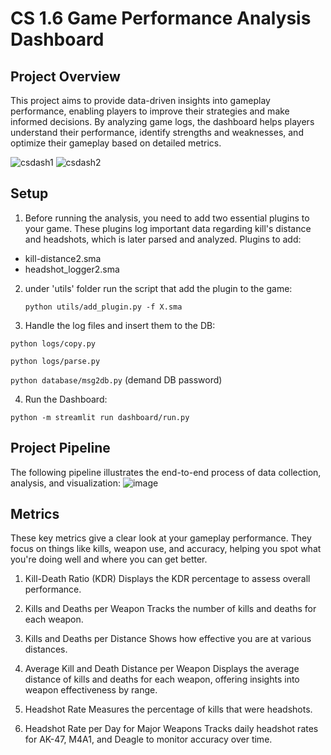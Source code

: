 # CS 1.6 Game Performance Analysis Dashboard

## Project Overview

This project aims to provide data-driven insights into gameplay performance, enabling players to improve their strategies and make informed decisions. By analyzing game logs, the dashboard helps players understand their performance, identify strengths and weaknesses, and optimize their gameplay based on detailed metrics.

![csdash1](https://github.com/user-attachments/assets/7f514f19-d0cc-4a2a-b15f-d3c71956c7e7)
![csdash2](https://github.com/user-attachments/assets/aa595f33-88d4-4da4-a749-2bfee46847bd)

## Setup
1. Before running the analysis, you need to add two essential plugins to your game. These plugins log important data regarding kill's distance and headshots, which is later parsed and analyzed.
Plugins to add:
 - kill-distance2.sma
 - headshot_logger2.sma
   
2. under 'utils' folder run the script that add the plugin to the game:
   
   ```python utils/add_plugin.py -f X.sma```
   
4. Handle the log files and insert them to the DB:

  ```python logs/copy.py```

  ```python logs/parse.py```

  ```python database/msg2db.py``` (demand DB password)


4. Run the Dashboard:
   
```python -m streamlit run dashboard/run.py```



## Project Pipeline

The following pipeline illustrates the end-to-end process of data collection, analysis, and visualization:
![image](https://github.com/user-attachments/assets/5053024c-cf24-4162-b125-3251d119afb2)

## Metrics

These key metrics give a clear look at your gameplay performance. They focus on things like kills, weapon use, and accuracy, helping you spot what you're doing well and where you can get better.

1. Kill-Death Ratio (KDR)
Displays the KDR percentage to assess overall performance.

2. Kills and Deaths per Weapon
Tracks the number of kills and deaths for each weapon.

3. Kills and Deaths per Distance
Shows how effective you are at various distances.

4. Average Kill and Death Distance per Weapon
Displays the average distance of kills and deaths for each weapon, offering insights into weapon effectiveness by range.

5. Headshot Rate
Measures the percentage of kills that were headshots.

6. Headshot Rate per Day for Major Weapons
Tracks daily headshot rates for AK-47, M4A1, and Deagle to monitor accuracy over time.





